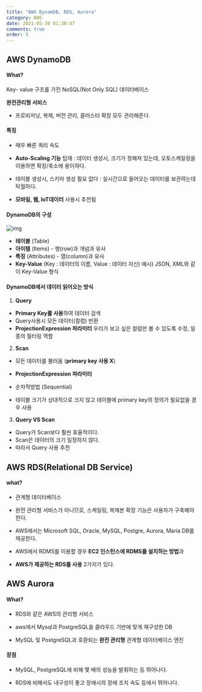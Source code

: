 ```yaml
---
title: "AWS DynamDB, RDS, Aurora"
category: AWS
date: 2021-05-30 01:38:47
comments: true
order: 5
---
```




## AWS DynamoDB

#### What?

Key- value 구조를 가진 NoSQL(Not Only SQL) 데이터베이스

**완전관리형 서비스** 

- 프로비저닝, 복제, 버전 관리, 클러스터 확장 모두 관리해준다.

#### 특징

- 매우 빠른 쿼리 속도

- **Auto-Scaling 기능** 탑재 : 데이터 생성시, 크기가 정해져 있는데, 오토스케일링을 이용하면 확장/축소에 용이하다.

- 테이블 생성시, 스키마 생성 필요 없다 : 실시간으로 들어오는 데이터를 보관하는데 탁월하다.

- **모바일, 웹, IoT데이터** 사용시 추천됨

#### DynamoDB의 구성

![img](https://media.vlpt.us/images/songa29/post/7e8e94b2-207d-4bfd-ba24-a8cb5612b135/image.png)

- **테이블** (Table)
- **아이템** (Items) - 행(row)과 개념과 유사
- **특징** (Attributes) - 열(column)과 유사
- **Key-Value** (Key : 데이터의 이름, Value : 데이터 자신)
  예시) JSON, XML와 같이 Key-Value 형식

#### DynamoDB에서 데이터 읽어오는 방식

1. **Query**

- **Primary Key를 사용**하여 데이터 검색
- Query사용시 모든 데이터(컬럼) 반환
- **ProjectionExpression 파라미터**
  우리가 보고 싶은 컬럼만 볼 수 있도록 수정, 일종의 필터링 역할

2. **Scan**

- 모든 데이터를 불러옴 (**primary key 사용 X**)

- **ProjectionExpression 파라미터**

- 순차적방법 (Sequential)

- 테이블 크기가 상대적으로 크지 않고 테이블에 primary key의 정의가 필요없을 경우 사용


3. **Query VS Scan**

- Query가 Scan보다 훨씬 효율적이다.
- Scan은 데이터의 크기 일정하지 않다.
- 따라서 Query 사용 추천



## AWS RDS(Relational DB Service)

#### what?

- 관계형 데이터베이스

- 완전 관리형 서비스가 아니므로, 스케일링, 복제본 확장 기능은 사용자가 구축해야 한다.

- AWS에서는 Microsoft SQL, Oracle, MySQL, Postgre, Aurora, Maria DB를 제공한다.

- AWS에서 RDMS를 이용할 경우 **EC2 인스턴스에 RDMS를 설치하는 방법**과

- **AWS가 제공하는 RDS를 사용** 2가지가 있다.



## AWS Aurora

#### What?

- RDS와 같은 AWS의 관리형 서비스

- aws에서 Mysql과 PostgreSQL을 클라우드 기반에 맞게 재구성한 DB

- MySQL 및 PostgreSQL과 호환되는 **완전 관리형** 관계형 데이터베이스 엔진

#### 장점

- MySQL, PostgreSQL에 비해 몇 배의 성능을 발휘하는 등 뛰어나다.

- RDS에 비해서도 내구성이 좋고 장애시의 장애 조치 속도 등에서 뛰어나다.
